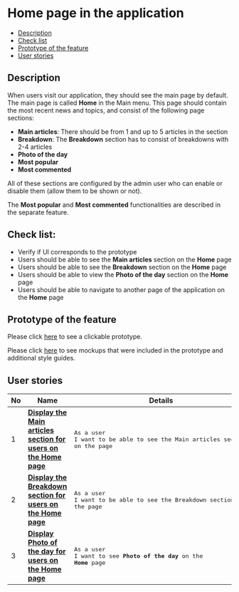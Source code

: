 # Home page in the application

- [Description](#description)
- [Check list](#check-list)
- [Prototype of the feature](#prototype-of-the-feature)
- [User stories](#user-stories)

## Description

When users visit our application, they should see the main page by default. The main page is called <b>Home</b> in the Main menu. This page should contain the most recent news and topics, and consist of the following page sections:
  - <b>Main articles</b>: There should be from 1 and up to 5 articles in the section
  - <b>Breakdown</b>: The <b>Breakdown</b> section has to consist of breakdowns with 2-4 articles
  - <b>Photo of the day</b>
  - <b>Most popular</b>
  - <b>Most commented</b>

All of these sections are configured by the admin user who can enable or disable them (allow them to be shown or not).

The <b>Most popular</b> and <b>Most commented</b> functionalities are described in the separate feature.

## Check list:

  - Verify if UI corresponds to the prototype
  - Users should be able to see the <b>Main articles</b> section on the <b>Home</b> page
  - Users should be able to see the <b>Breakdown</b> section on the <b>Home</b> page
  - Users should be able to view the <b>Photo of the day</b> section on the <b>Home</b> page
  - Users should be able to navigate to another page of the application on the <b>Home</b> page

## Prototype of the feature

Please click [here](https://www.figma.com/proto/JVDTph8VY9Ye7kz8BTDxhJ/1-Sports-Hub-General-Prototype?page-id=0%3A5852&node-id=0%3A7481&viewport=-1637%2C-969%2C0.37520089745521545&scaling=scale-down) to see a clickable prototype.

Please click [here](https://www.figma.com/file/egXgh8BYD7Xaa0JeMNhv9R/Manage-advertisements?node-id=0%3A1075) to see mockups that were included in the prototype and additional style guides.

## User stories

No           |      Name     |   Details
------------ | ------------- | -------------
1 |[**Display the Main articles section for users on the Home page**](/products/sports_hub_portal/mobile_application_features/home_page/user_stories/display_main_articles_for_user)|<pre>As a user<br>I want to be able to see the Main articles section on the page</pre>
2 |[**Display the Breakdown section for users on the Home page**](/products/sports_hub_portal/mobile_application_features/home_page/user_stories/display_breakdown_for_user)|<pre>As a user</br>I want to be able to see the Breakdown section on the page</pre>
3 |[**Display Photo of the day for users on the Home page**](/products/sports_hub_portal/mobile_application_features/home_page/user_stories/display_photo_of_the_day_for_user)|<pre>As a user<br>I want to see <b>Photo of the day</b> on the <b>Home</b> page</pre>
